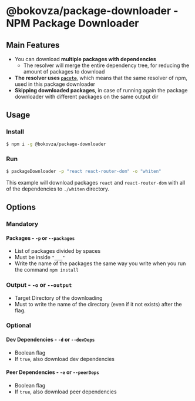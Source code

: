 # @bokovza/package-downloader - NPM Package Downloader
## Main Features
- You can download **multiple packages with dependencies**
  - The resolver will merge the entire dependency tree, for reducing the amount of packages to download
- **The resolver uses [`pacote`](https://www.npmjs.com/package/pacote)**, which means that the same resolver of npm, used in this package downloader
- **Skipping downloaded packages**, in case of running again the package downloader with different packages on the same output dir

## Usage
### Install
```bash
$ npm i -g @bokovza/package-downloader
```

### Run
```bash
$ packageDownloader -p "react react-router-dom" -o "whiten"
```
This example will download packages `react` and `react-router-dom` with all of the dependencies to `./whiten` directory.

## Options
### Mandatory
#### Packages - `-p` or `--packages`
- List of packages divided by spaces
- Must be inside `"___"`
- Write the name of the packages the same way you write when you run the command `npm install`

### Output - `-o` or `--output`
- Target Directory of the downloading
- Must to write the name of the directory (even if it not exists) after the flag.

### Optional
#### Dev Dependencies - `-d` or `--devDeps`
- Boolean flag
- If `true`, also download dev dependencies

#### Peer Dependencies - `-e` or `--peerDeps`
- Boolean flag
- If `true`, also download peer dependencies